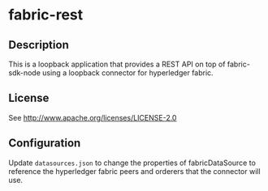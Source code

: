 # fabric-rest

## Description
This is a loopback application that provides a REST API on top of
fabric-sdk-node using a loopback connector for hyperledger fabric.

## License
See http://www.apache.org/licenses/LICENSE-2.0

## Configuration
Update `datasources.json` to change the properties of fabricDataSource
to reference the hyperledger fabric peers and orderers that the
connector will use.

